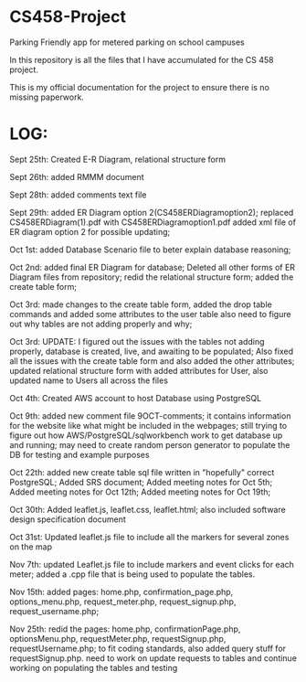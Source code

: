 # CS458-Project
Parking Friendly app for metered parking on school campuses

In this repository is all the files that I have accumulated for the CS 458 project.

This is my official documentation for the project to ensure there is no missing paperwork.


LOG:
===========================================

Sept 25th: Created E-R Diagram, relational structure form

Sept 26th: added RMMM document

Sept 28th: added comments text file

Sept 29th: added ER Diagram option 2(CS458ERDiagramoption2); replaced CS458ERDiagram(1).pdf with CS458ERDiagramoption1.pdf
           added xml file of ER diagram option 2 for possible updating;

Oct 1st: added Database Scenario file to beter explain database reasoning;

Oct 2nd: added final ER Diagram for database; Deleted all other forms of ER Diagram files from repository; redid the relational
         structure form; added the create table form;

Oct 3rd: made changes to the create table form, added the drop table commands and added some attributes to the user table
         also need to figure out why tables are not adding properly and why;

Oct 3rd: UPDATE: I figured out the issues with the tables not adding properly, database is created, live, and awaiting to be populated;
                 Also fixed all the issues with the create table form and also added the other attributes; updated relational structure
                 form with added attributes for User, also updated name to Users all across the files

Oct 4th: Created AWS account to host Database using PostgreSQL

Oct 9th: added new comment file 9OCT-comments; it contains information for the website like what might be included in the webpages;
         still trying to figure out how AWS/PostgreSQL/sqlworkbench work to get database up and running; may need to create random                person generator to populate the DB for testing and example purposes

Oct 22th: added new create table sql file written in "hopefully" correct PostgreSQL; Added SRS document; Added meeting notes for Oct              5th; Added meeting notes for Oct 12th; Added meeting notes for Oct 19th; 

Oct 30th: Added leaflet.js, leaflet.css, leaflet.html; also included software design specification document

Oct 31st: Updated leaflet.js file to include all the markers for several zones on the map

Nov 7th: updated Leaflet.js file to include markers and event clicks for each meter; added a .cpp file that is being used to populate the tables.

Nov 15th: added pages: home.php, confirmation_page.php, options_menu.php, request_meter.php, request_signup.php, request_username.php; 

Nov 25th: redid the pages: home.php, confirmationPage.php, optionsMenu.php, requestMeter.php, requestSignup.php, requestUsername.php; to fit coding standards, also added query stuff for requestSignup.php. need to work on update requests to tables and continue working on populating the tables and testing
